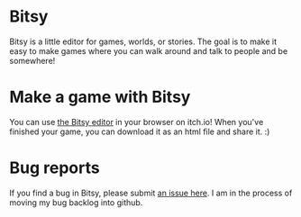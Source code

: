 # Bitsy
Bitsy is a little editor for games, worlds, or stories.
The goal is to make it easy to make games where you can walk around and talk to people and be somewhere!

# Make a game with Bitsy
You can use [the Bitsy editor](https://ledoux.itch.io/bitsy) in your browser on itch.io! When you've finished your game, you can download it as an html file and share it. :)

# Bug reports
If you find a bug in Bitsy, please submit [an issue here](https://github.com/le-doux/bitsy/issues).
I am in the process of moving my bug backlog into github.
